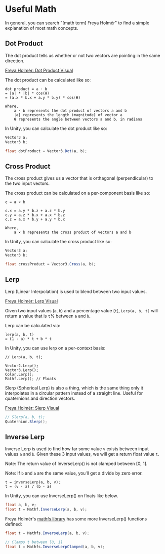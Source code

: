 # Useful Math

In general, you can search "[math term] Freya Holmér" to find a simple explanation of most math concepts.

## Dot Product

The dot product tells us whether or not two vectors are pointing in the same direction.

[Freya Holmér: Dot Product Visual](https://twitter.com/FreyaHolmer/status/1200807790580768768)

The dot product can be calculated like so:

```
dot product = a ⋅ b
= |a| * |b| * cos(θ)
= (a.x * b.x + a.y * b.y) * cos(θ)

Where,
	a ⋅ b represents the dot product of vectors a and b
	|a| represents the length (magnitude) of vector a
	θ represents the angle between vectors a and b, in radians
```

In Unity, you can calculate the dot product like so:

```cs
Vector3 a;
Vector3 b;

float dotProduct = Vector3.Dot(a, b);
```


## Cross Product

The cross product gives us a vector that is orthagonal (perpendicular) to the two input vectors.


The cross product can be calculated on a per-component basis like so:

```
c = a × b

c.x = a.y * b.z + a.z * b.y
c.y = a.z * b.x + a.x * b.z
c.z = a.x * b.y + a.y * b.x

Where,
	a × b represents the cross product of vectors a and b
```

In Unity, you can calculate the cross product like so:

```cs
Vector3 a;
Vector3 b;

float crossProduct = Vector3.Cross(a, b);
```


## Lerp

Lerp (Linear Interpolation) is used to blend between two input values.

[Freya Holmér: Lerp Visual](https://twitter.com/FreyaHolmer/status/1175925033002254338)

Given two input values (`a`, `b`) and a percentage value (`t`), `Lerp(a, b, t)` will return a value that is `t`% between `a` and `b`.


Lerp can be calculated via:

```
lerp(a, b, t)
= (1 - a) * t + b * t
```

In Unity, you can use lerp on a per-context basis:

```
// Lerp(a, b, t);

Vector2.Lerp();
Vector3.Lerp();
Color.Lerp();
Mathf.Lerp(); // Floats
```

Slerp (Spherical Lerp) is also a thing, which is the same thing only it interpolates in a circular pattern instead of a straight line. Useful for quaternions and direction vectors.

[Freya Holmér: Slerp Visual](https://twitter.com/FreyaHolmer/status/1176137498323501058)

```cs
// Slerp(a, b, t);
Quaternion.Slerp();
```


## Inverse Lerp

Inverse Lerp is used to find how far some value `v` exists between input values `a` and `b`. Given these 3 input values, we will get a return float value `t`.

Note: The return value of InverseLerp() is not clamped between [0, 1].

Note: If `b` and `a` are the same value, you'll get a divide by zero error.

```
t = inverseLerp(a, b, v);
t = (v - a) / (b - a)
```

In Unity, you can use InverseLerp() on floats like below.

```cs
float a, b, v;
float t = Mathf.InverseLerp(a, b, v);
```

Freya Holmér's [mathfs library](https://github.com/FreyaHolmer/Mathfs) has some more InverseLerp() functions defined:

```cs
float t = Mathfs.InverseLerp(a, b, v);

// Clamps t between [0, 1]
float t = Mathfs.InverseLerpClamped(a, b, v);
```
